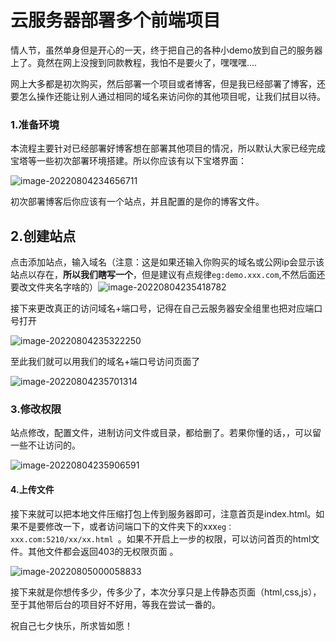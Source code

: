# 云服务器部署多个前端项目

情人节，虽然单身但是开心的一天，终于把自己的各种小demo放到自己的服务器上了。竟然在网上没搜到同款教程，我怕不是要火了，嘿嘿嘿....

网上大多都是初次购买，然后部署一个项目或者博客，但是我已经部署了博客，还要怎么操作还能让别人通过相同的域名来访问你的其他项目呢，让我们拭目以待。

### 1.准备环境

本流程主要针对已经部署好博客想在部署其他项目的情况，所以默认大家已经完成宝塔等一些初次部署环境搭建。所以你应该有以下宝塔界面：

![image-20220804234656711](https://cdn.jsdelivr.net/gh/redvapour/Drawing-bed/%E9%83%A8%E7%BD%B2%E9%9D%99%E6%80%81%E9%A1%B5%E9%9D%A2/202208050008807.png)

初次部署博客后你应该有一个站点，并且配置的是你的博客文件。

## 2.创建站点

点击添加站点，输入域名（注意：这是如果还输入你购买的域名或公网ip会显示该站点以存在，**所以我们瞎写一个**，但是建议有点规律`eg:demo.xxx.com`,不然后面还要改文件夹名字啥的）![image-20220804235418782](https://cdn.jsdelivr.net/gh/redvapour/Drawing-bed/%E9%83%A8%E7%BD%B2%E9%9D%99%E6%80%81%E9%A1%B5%E9%9D%A2/202208050008808.png)

接下来更改真正的访问域名+端口号，记得在自己云服务器安全组里也把对应端口号打开

![image-20220804235322250](https://cdn.jsdelivr.net/gh/redvapour/Drawing-bed/%E9%83%A8%E7%BD%B2%E9%9D%99%E6%80%81%E9%A1%B5%E9%9D%A2/202208050008809.png)

至此我们就可以用我们的域名+端口号访问页面了

![image-20220804235701314](https://cdn.jsdelivr.net/gh/redvapour/Drawing-bed/%E9%83%A8%E7%BD%B2%E9%9D%99%E6%80%81%E9%A1%B5%E9%9D%A2/202208050008810.png)

### 3.修改权限

站点修改，配置文件，进制访问文件或目录，都给删了。若果你懂的话，，可以留一些不让访问的。

![image-20220804235906591](https://cdn.jsdelivr.net/gh/redvapour/Drawing-bed/%E9%83%A8%E7%BD%B2%E9%9D%99%E6%80%81%E9%A1%B5%E9%9D%A2/202208050008811.png)

#### 4.上传文件

接下来就可以把本地文件压缩打包上传到服务器即可，注意首页是index.html。如果不是要修改一下，或者访问端口下的文件夹下的xxx`eg：xxx.com:5210/xx/xx.html `。如果不开启上一步的权限，可以访问首页的html文件。其他文件都会返回403的无权限页面 。

![image-20220805000058833](https://cdn.jsdelivr.net/gh/redvapour/Drawing-bed/%E9%83%A8%E7%BD%B2%E9%9D%99%E6%80%81%E9%A1%B5%E9%9D%A2/202208050008812.png)



接下来就是你想传多少，传多少了，本次分享只是上传静态页面（html,css,js），至于其他带后台的项目好不好用，等我在尝试一番的。

祝自己七夕快乐，所求皆如愿！